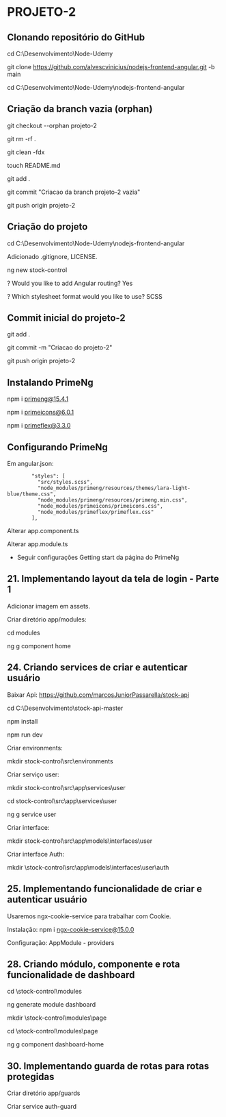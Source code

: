 # PROJETO-2

## Clonando repositório do GitHub

cd C:\Desenvolvimento\Node-Udemy

git clone https://github.com/alvescvinicius/nodejs-frontend-angular.git -b main

cd C:\Desenvolvimento\Node-Udemy\nodejs-frontend-angular

## Criação da branch vazia (orphan)

git checkout --orphan projeto-2

git rm -rf .

git clean -fdx

touch README.md

git add .

git commit "Criacao da branch projeto-2 vazia"

git push origin projeto-2

## Criação do projeto

cd C:\Desenvolvimento\Node-Udemy\nodejs-frontend-angular

Adicionado .gitignore, LICENSE.

ng new stock-control

? Would you like to add Angular routing? Yes

? Which stylesheet format would you like to use? SCSS

## Commit inicial do projeto-2

git add .

git commit -m "Criacao do projeto-2"

git push origin projeto-2

## Instalando PrimeNg

npm i primeng@15.4.1

npm i primeicons@6.0.1

npm i primeflex@3.3.0

## Configurando PrimeNg

Em angular.json:

            "styles": [
              "src/styles.scss",
              "node_modules/primeng/resources/themes/lara-light-blue/theme.css",
              "node_modules/primeng/resources/primeng.min.css",
              "node_modules/primeicons/primeicons.css",
              "node_modules/primeflex/primeflex.css"
            ],

Alterar app.component.ts

Alterar app.module.ts

* Seguir configurações Getting start da página do PrimeNg

## 21. Implementando layout da tela de login - Parte 1

Adicionar imagem em assets.

Criar diretório app/modules:

cd modules

ng g component home

## 24. Criando services de criar e autenticar usuário

Baixar Api: https://github.com/marcosJuniorPassarella/stock-api

cd C:\Desenvolvimento\stock-api-master

npm install

npm run dev

Criar environments:

mkdir stock-control\src\environments

Criar serviço user:

mkdir stock-control\src\app\services\user

cd stock-control\src\app\services\user

ng g service user

Criar interface:

mkdir stock-control\src\app\models\interfaces\user

Criar interface Auth:

mkdir \stock-control\src\app\models\interfaces\user\auth

## 25. Implementando funcionalidade de criar e autenticar usuário

Usaremos ngx-cookie-service para trabalhar com Cookie.

Instalação: npm i ngx-cookie-service@15.0.0

Configuração: AppModule - providers

## 28. Criando módulo, componente e rota funcionalidade de dashboard

cd \stock-control\modules

ng generate module dashboard

mkdir \stock-control\modules\page

cd \stock-control\modules\page

ng g component dashboard-home

## 30. Implementando guarda de rotas para rotas protegidas

Criar diretório app/guards

Criar service auth-guard
